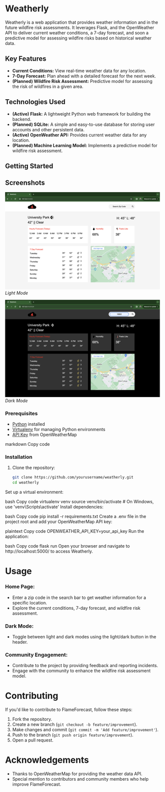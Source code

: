 # Weatherly

Weatherly is a web application that provides weather information and in the future wildfire risk assessments. It leverages Flask, and the OpenWeather API to deliver current weather conditions, a 7-day forecast, and soon a predictive model for assessing wildfire risks based on historical weather data.

## Key Features

- **Current Conditions:** View real-time weather data for any location.
- **7-Day Forecast:** Plan ahead with a detailed forecast for the next week.
- **(Planned) Wildfire Risk Assessment:** Predictive model for assessing the risk of wildfires in a given area.

## Technologies Used

- **(Active) Flask:** A lightweight Python web framework for building the backend.
- **(Planned) SQLite:** A simple and easy-to-use database for storing user accounts and other persistent data.
- **(Active) OpenWeather API:** Provides current weather data for any location.
- **(Planned) Machine Learning Model:** Implements a predictive model for wildfire risk assessment.

## Getting Started

## Screenshots

![Screenshot 1](/weatherlyshot1.png)
*Light Mode*

![Screenshot 2](/weatherlyshot2.png)
*Dark Mode*

### Prerequisites

- [Python](https://www.python.org/) installed
- [Virtualenv](https://pypi.org/project/virtualenv/) for managing Python environments
- [API Key](https://openweathermap.org/appid) from OpenWeatherMap

markdown
Copy code
### Installation

1. Clone the repository:

   ```bash
   git clone https://github.com/yourusername/weatherly.git
   cd weatherly
Set up a virtual environment:

bash
Copy code
virtualenv venv
source venv/bin/activate  # On Windows, use 'venv\Scripts\activate'
Install dependencies:

bash
Copy code
pip install -r requirements.txt
Create a .env file in the project root and add your OpenWeatherMap API key:

plaintext
Copy code
OPENWEATHER_API_KEY=your_api_key
Run the application:

bash
Copy code
flask run
Open your browser and navigate to http://localhost:5000/ to access Weatherly.

# Usage

### Home Page:

- Enter a zip code in the search bar to get weather information for a specific location.
- Explore the current conditions, 7-day forecast, and wildfire risk assessment.

### Dark Mode:

- Toggle between light and dark modes using the light/dark button in the header.

### Community Engagement:

- Contribute to the project by providing feedback and reporting incidents.
- Engage with the community to enhance the wildfire risk assessment model.

# Contributing

If you'd like to contribute to FlameForecast, follow these steps:

1. Fork the repository.
2. Create a new branch (`git checkout -b feature/improvement`).
3. Make changes and commit (`git commit -m 'Add feature/improvement'`).
4. Push to the branch (`git push origin feature/improvement`).
5. Open a pull request.

# Acknowledgements

- Thanks to OpenWeatherMap for providing the weather data API.
- Special mention to contributors and community members who help improve FlameForecast.

